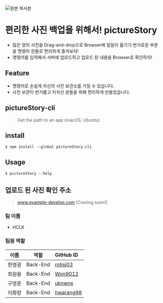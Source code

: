 ![원본 복사본](https://user-images.githubusercontent.com/89367209/158614822-f04d5bfd-7543-4f1b-ad23-845583dbfcbd.png)

# 편리한 사진 백업을 위해서! pictureStory
* 많은 양의 사진을 Drag-and-drop으로 Browser에 일일이 옮기기 번거로운 부분을 명령어 한줄로 편리하게 즐겨보자!
* 명령어를 입력해서 서버에 업로드하고 업로드 된 내용을 Browser로 확인하자!


## Feature
 - 명령어로 손쉽게 자신의 사진 보관소를 가질 수 있습니다.
 - 사진 보관이 번거롭고 지치신 분들을 위해 편리하게 만들었습니다.


## pictureStory-cli
> Get the path to an app (macOS, Ubuntu)


## install
```$ npm install --global pictureStory-cli```


## Usage
```$ pictureStory --help```


## 업로드 된 사진 확인 주소
> www.example-develop.com (Coming soon!)



### 팀 이름
- HCLK

### 팀원 역할

| 이름         | 역할       | GitHub ID    |
| ------------ | ---------- | :--- |
| 한영광 | Back-End | [rotisj03](https://github.com/rotisj03) |
| 최원용 | Back-End | [Won9012](https://github.com/Won9012) |
| 구영훈 | Back-End | [uknwns](https://github.com/uknwns) |
| 이화랑 | Back-End | [hwarang98](https://github.com/hwarang98) |
